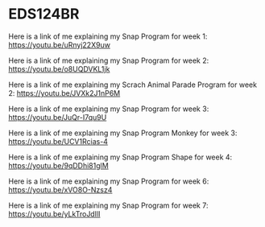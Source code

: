 # EDS124BR

Here is a link of me explaining my Snap Program for week 1:
https://youtu.be/uRnyj22X9uw

Here is a link of me explaining my Snap Program for week 2:
https://youtu.be/o8UQDVKL1jk

Here is a link of me explaining my Scrach Animal Parade Program for week 2:
https://youtu.be/JVXk2J1nP6M

Here is a link of me explaining my Snap Program for week 3:
https://youtu.be/JuQr-I7qu9U

Here is a link of me explaining my Snap Program Monkey for week 3:
https://youtu.be/UCV1Rcias-4

Here is a link of me explaining my Snap Program Shape for week 4:
https://youtu.be/9qDDhi81glM

Here is a link of me explaining my Snap Program for week 6:
https://youtu.be/xVO8O-Nzsz4

Here is a link of me explaining my Snap Program for week 7:
https://youtu.be/yLkTroJdIlI
